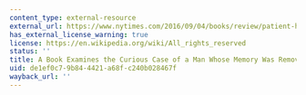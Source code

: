 ```yaml
---
content_type: external-resource
external_url: https://www.nytimes.com/2016/09/04/books/review/patient-h-m-luke-dittrich.html
has_external_license_warning: true
license: https://en.wikipedia.org/wiki/All_rights_reserved
status: ''
title: A Book Examines the Curious Case of a Man Whose Memory Was Removed
uid: de1ef0c7-9b84-4421-a68f-c240b028467f
wayback_url: ''
---
```

